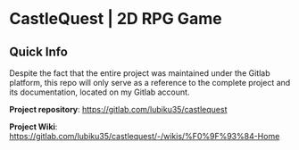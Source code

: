 <br>

# CastleQuest | 2D RPG Game 

## Quick Info

Despite the fact that the entire project was maintained under the Gitlab platform, this repo will only serve as a reference to the complete project and its documentation, located on my Gitlab account.

**Project repository**:  https://gitlab.com/lubiku35/castlequest

**Project Wiki**: https://gitlab.com/lubiku35/castlequest/-/wikis/%F0%9F%93%84-Home
